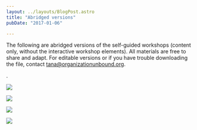```yaml
---
layout: ../layouts/BlogPost.astro
title: "Abridged versions"
pubDate: "2017-01-06"

---
```



The following are abridged versions of the self-guided workshops (content only, without the interactive workshop elements). All materials are free to share and adapt. For editable versions or if you have trouble downloading the file, contact tana@organizationunbound.org.

.

[![](/Slide1A-300x225.jpg)](https://drive.google.com/open?id=0B9n6TOVC3gefektPUGpsamNfaTA)

[![](/Slide3-300x225.jpg)](https://drive.google.com/open?id=0B9n6TOVC3gefSk9HdWg5LWJac1E)

[![](/Slide4-300x225.jpg)](https://drive.google.com/open?id=0B9n6TOVC3gefbFV6cWVVZWQwRVk)

[![](/Slide2-300x225.jpg)](https://drive.google.com/open?id=0B9n6TOVC3gefU1VhaG5oRWF5cTQ)
